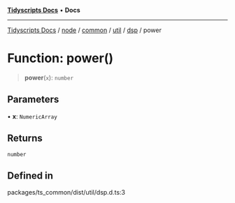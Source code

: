 [**Tidyscripts Docs**](../../../../../../../../../README.md) • **Docs**

***

[Tidyscripts Docs](../../../../../../../../../globals.md) / [node](../../../../../../../README.md) / [common](../../../../../README.md) / [util](../../../README.md) / [dsp](../README.md) / power

# Function: power()

> **power**(`x`): `number`

## Parameters

• **x**: `NumericArray`

## Returns

`number`

## Defined in

packages/ts\_common/dist/util/dsp.d.ts:3
